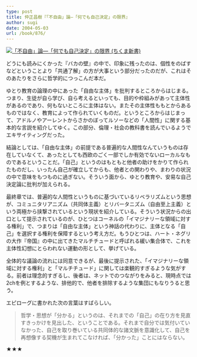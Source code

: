 ```yaml
---
type: post
title: 仲正昌樹『「不自由」論―「何でも自己決定」の限界』
author: sugi
date: 2004-05-03
url: /book/876/
---
```

<a href="http://www.amazon.co.jp/exec/obidos/ASIN/4480061320/chezsugi-22/ref=nosim/" name="amazletlink" target="_blank"><img src="http://ecx.images-amazon.com/images/I/41F6ZANZENL.jpg" alt="「不自由」論―「何でも自己決定」の限界 (ちくま新書)" style="border: none;" class="alignleft" /></a>

どうにも読みにくかった『バカの壁』の中で、印象に残ったのは、個性をのばすなどということより「共通了解」の方が大事という部分だったのだが、これはそのあたりをさらに哲学的につっこんだ本だ。

ゆとり教育の論理の中にあった「自由な主体」を批判するところからはじまる。つまり、生徒が自ら学び、自ら考えるといっても、目的や枠組みがあって主体性があるのであり、何もないところに主体はない。またその主体性ももとからあるものではなく、教育によって作られていくものだ。というところからはじまって、アドルノやアーレントからさかのぼってルソーなどの「人間性」に関する基本的な言説を紹介してゆく。この部分、倫理・社会の教科書を読んでいるようでエキサイティングだった。

結論としては、「自由な主体」の前提である普遍的な人間性なんていうものは存在していなくて、あったとしても西欧のごく一部でしか有効でないローカルなものであるということだ。「自己」というのはもともと他者の助けをかりて作られたものだし、いったん自己が確立してからも、他者との関わりや、まわりの状況の中で意味をもつものに過ぎない。そういう面から、ゆとり教育や、安易な自己決定論に批判が加えられる。

最終章では、普遍的な人間性というものに基づいているリベラリズムという思想が、コミュニタリアニズム（共同体主義）とリバータニズム（自由至上主義）という両極から挟撃されているという現状を紹介している。そういう状況からの出口として提示されているのが、ひとつはコーネルの「イマジナリーな領域に対する権利」で、つまりは「自由な主体」という神話の代わりに、主体となる「自己」を選択する権利を保障するという考え方だ。もうひとつは、ハート・ネグリの大作『帝国』の中に出てきたマルチチュードと呼ばれる緩い集合体で、これを主体性幻想にとらわれない運動の形として、挙げている。

全体的な議論の流れには同意できるが、最後に提示された、「イマジナリーな領域に対する権利」と「マルチチュード」に関しては楽観的すぎるような気がする。前者は理念的すぎるし、後者は、ネットでのつながりをみると、現時点では2chを例とするような、排他的で、他者を排除するような集団にもなりうると思う。

エピローグに書かれた次の言葉はすばらしい。

> 哲学・思想が「分かる」というのは、それまでの「自己」の在り方を見直すきっかけを見出した、ということである。それまで自分では気付いていなかった、自己を取り巻いている共同体的な諸文脈を意識化して、自己を再想像する契機が生まれてこなければ、「分かった」ことにはならない。

★★★


